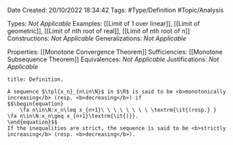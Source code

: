 <div class="topSpace"></div>

Date Created: 20/10/2022 18:34:42
Tags: #Type/Definition #Topic/Analysis

Types: <i>Not Applicable</i>
Examples: [[Limit of 1 over linear]], [[Limit of geometric]], [[Limit of nth root of real]], [[Limit of nth root of n]]
Constructions: <i>Not Applicable</i>
Generalizations: <i>Not Applicable</i>

Properties: [[Monotone Convergence Theorem]]
Sufficiencies: [[Monotone Subsequence Theorem]]
Equivalences: <i>Not Applicable</i>
Justifications: <i>Not Applicable</i>

``` ad-Definition
title: Definition.

A sequence $\tpl{x_n}_{n\in\N}$ in $\R$ is said to be <b>monotonically increasing</b> (resp. <b>decreasing</b>) if
$$\begin{equation}
    \fa n\in\N:x_n\leq x_{n+1}\ \ \ \ \ \ \ \ \textrm{\it{(resp.} } \fa n\in\N:x_n\geq x_{n+1}\textrm{\it{)}}.
\end{equation}$$
If the inequalities are strict, the sequence is said to be <b>strictly increasing</b> (resp. <b>decreasing</b>).

```
